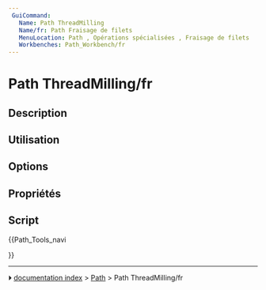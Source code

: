 ```yaml
---
 GuiCommand:
   Name: Path ThreadMilling
   Name/fr: Path Fraisage de filets
   MenuLocation: Path , Opérations spécialisées , Fraisage de filets
   Workbenches: Path_Workbench/fr
---
```


# Path ThreadMilling/fr

## Description



## Utilisation

## Options



## Propriétés



## Script





{{Path_Tools_navi

}}



---
⏵ [documentation index](../README.md) > [Path](Path_Workbench.md) > Path ThreadMilling/fr
